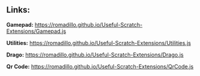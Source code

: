 ## Links:

**Gamepad:** 
https://romadillo.github.io/Useful-Scratch-Extensions/Gamepad.js

**Utilities:** 
https://romadillo.github.io/Useful-Scratch-Extensions/Utilities.js

**Drago:** 
https://romadillo.github.io/Useful-Scratch-Extensions/Drago.js

**Qr Code:** 
https://romadillo.github.io/Useful-Scratch-Extensions/QrCode.js
